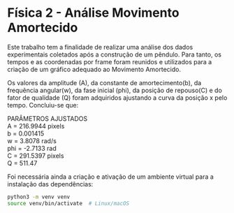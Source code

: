 # Física 2 - Análise Movimento Amortecido

  Este trabalho tem a finalidade de realizar uma análise dos dados experimentais coletados após a construção de um pêndulo. Para tanto, os tempos e as coordenadas por frame foram reunidos e utilizados para a criação de um gráfico adequado ao Movimento Amortecido.

  Os valores da amplitude (A), da constante de amortecimento(b), da frequência angular(w), da fase inicial (phi), da posição de repouso(C) e do fator de qualidade (Q) foram adquiridos ajustando a curva da posição x pelo tempo. Concluiu-se que:
  
PARÂMETROS AJUSTADOS  
A = 216.9944 pixels  
b = 0.001415  
w = 3.8078 rad/s  
phi = -2.7133 rad  
C = 291.5397 pixels  
Q = 511.47  


Foi necessária ainda a criação e ativação de um ambiente virtual para a instalação das dependências:

```bash
python3 -m venv venv
source venv/bin/activate  # Linux/macOS
